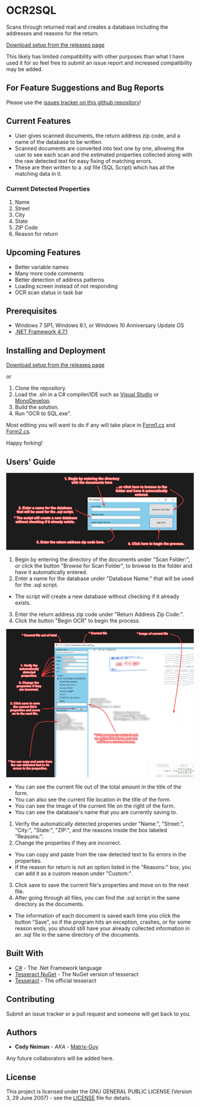 # OCR2SQL

Scans through returned mail and creates a database including the addresses and reasons for the return.

[Download setup from the releases page](https://github.com/Matrix-Guy/OCR2SQL/releases)

This likely has limited compatibility with other purposes than what I have used it for so feel free to submit an issue report and increased compatibility may be added.

## For Feature Suggestions and Bug Reports

Please use the [issues tracker on this github repository](https://github.com/Matrix-Guy/OCR2SQL/issues)!

## Current Features
* User gives scanned documents, the return address zip code, and a name of the database to be written.
* Scanned documents are converted into text one by one, allowing the user to see each scan and the estimated properties collected along with the raw detected text for easy fixing of matching errors.
* These are then written to a .sql file (SQL Script) which has all the matching data in it.

### Current Detected Properties 
1. Name
2. Street
3. City
4. State
5. ZIP Code
6. Reason for return

## Upcoming Features
* Better variable names
* Many more code comments
* Better detection of address patterns
* Loading screen instead of not responding
* OCR scan status in task bar

## Prerequisites

* Windows 7 SP1, Windows 8.1, or Windows 10 Anniversary Update OS
* [.NET Framework 4.7.1](https://www.microsoft.com/net/download/window)

## Installing and Deployment

[Download setup from the releases page](https://github.com/Matrix-Guy/OCR2SQL/releases)

or

1. Clone the repository.
2. Load the .sln in a C# compiler/IDE such as [Visual Studio](https://www.visualstudio.com/vs/) or [MonoDevelop](http://www.monodevelop.com).
3. Build the solution.
4. Run "OCR to SQL.exe".

Most editing you will want to do if any will take place in [Form1.cs](https://github.com/Matrix-Guy/OCR2SQL/blob/master/OCR%20to%20SQL/OCR%20to%20SQL/Form1.cs) and [Form2.cs](https://github.com/Matrix-Guy/OCR2SQL/blob/master/OCR%20to%20SQL/OCR%20to%20SQL/Form2.cs).

Happy forking!

## Users' Guide

![First Screen](docs/screen1.png)

1. Begin by entering the directory of the documents under "Scan Folder:", or click the button "Browse for Scan Folder", to browse to the folder and have it automatically entered.
2. Enter a name for the database under "Database Name:" that will be used for the .sql script. 
* The script will create a new database without checking if it already exists.
3. Enter the return address zip code under "Return Address Zip Code:".
4. Click the button "Begin OCR" to begin the process.

![Second Screen](docs/screen2.png)

* You can see the current file out of the total amount in the title of the form.
* You can also see the current file location in the title of the form.
* You can see the image of the current file on the right of the form.
* You can see the database's name that you are currently saving to.
1. Verify the automatically detected properies under "Name:", "Street:", "City:", "State:", "ZIP:", and the reasons inside the box labeled "Reasons:".
2. Change the properties if they are incorrect.
* You can copy and paste from the raw detected text to fix errors in the properties.
* If the reason for return is not an option listed in the "Reasons:" box, you can add it as a custom reason under "Custom:".
3. Click save to save the current file's properties and move on to the next file.
4. After going through all files, you can find the .sql script in the same directory as the documents.
* The information of each document is saved each time you click the button "Save", so if the program hits an exception, crashes, or for some reason ends, you should still have your already collected information in an .sql file in the same directory of the documents.

## Built With

* [C#](https://en.wikipedia.org/wiki/C_Sharp_(programming_language)) - The .Net Framework language
* [Tesseract NuGet](https://github.com/charlesw/tesseract) - The NuGet version of tesseract
* [Tesseract](https://github.com/tesseract-ocr/) - The official tesseract

## Contributing

Submit an issue tracker or a pull request and someone will get back to you.

## Authors

* **Cody Neiman** - *AKA* - [Matrix-Guy](https://github.com/Matrix-Guy)

Any future collaborators will be added here.

## License

This project is licensed under the GNU GENERAL PUBLIC LICENSE (Version 3, 29 June 2007) - see the [LICENSE](LICENSE) file for details.